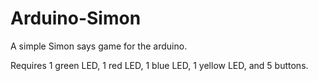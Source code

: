 # Arduino-Simon
A simple Simon says game for the arduino.

Requires 1 green LED, 1 red LED, 1 blue LED, 1 yellow LED, and 5 buttons.
